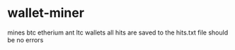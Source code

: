 # wallet-miner
mines btc etherium ant ltc wallets all hits are saved to the hits.txt file
should be no errors 

